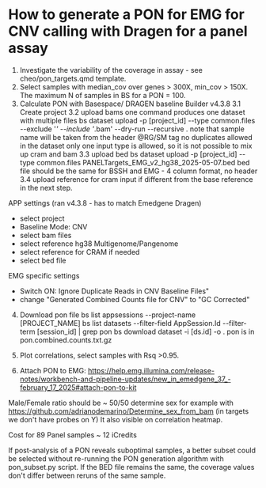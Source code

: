 # How to generate a PON for EMG for CNV calling with Dragen for a panel assay

1. Investigate the variability of the coverage in assay - see cheo/pon_targets.qmd template.
2. Select samples with median_cov over genes > 300X, min_cov > 150X. The maximum N of samples in BS for a PON = 100.
3. Calculate PON with Basespace/ DRAGEN baseline Builder v4.3.8
3.1 Create project
3.2 upload bams
one command produces one dataset with multiple files
bs dataset upload -p [project_id] --type common.files --exclude '*' --include '*.bam' --dry-run --recursive .
note that sample name will be taken from the header @RG/SM tag no duplicates allowed in the dataset
only one input type is allowed, so it is not possible to mix up cram and bam
3.3 upload bed
bs dataset upload -p [project_id] --type common.files PANELTargets_EMG_v2_hg38_2025-05-07.bed
bed file should be the same for BSSH and EMG - 4 column format, no header
3.4 upload reference for cram input if different from the base reference in the next step.

APP settings (ran v4.3.8 - has to match Emedgene Dragen)
- select project
- Baseline Mode: CNV
- select bam files
- select reference hg38 Multigenome/Pangenome
- select reference for CRAM if needed
- select bed file

EMG specific settings
- Switch ON: Ignore Duplicate Reads in CNV Baseline Files"
- change "Generated Combined Counts file for CNV" to "GC Corrected"

4. Download pon file
bs list appsessions  --project-name [PROJECT_NAME]
bs list datasets  --filter-field AppSession.Id --filter-term [session_id] | grep pon
bs download dataset -i [ds.id] -o .
pon is in pon.combined.counts.txt.gz

5. Plot correlations, select samples with Rsq >0.95.

6. Attach PON to EMG:
https://help.emg.illumina.com/release-notes/workbench-and-pipeline-updates/new_in_emedgene_37_-february_17_2025#attach-pon-to-kit

Male/Female ratio should be ~ 50/50
determine sex for example with https://github.com/adrianodemarino/Determine_sex_from_bam
(in targets we don't have probes on Y)
It also visible on correlation heatmap.

Cost for 89 Panel samples ~ 12 iCredits

If post-analysis of a PON reveals suboptimal samples, 
a better subset could be selected without re-running the PON generation algorithm with pon_subset.py script.
If the BED file remains the same, the coverage values don't differ between reruns of the same sample.
